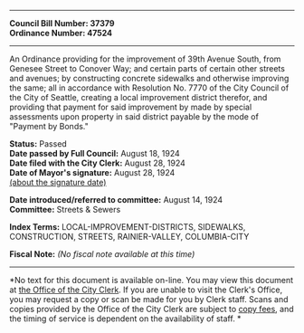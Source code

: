* * * * *  
  
**Council Bill Number: [](#h0)[](#h2)37379**   
**Ordinance Number: 47524**  
  
* * * * *  
  
An Ordinance providing for the improvement of 39th Avenue South, from Genesee Street to Conover Way; and certain parts of certain other streets and avenues; by constructing concrete sidewalks and otherwise improving the same; all in accordance with Resolution No. 7770 of the City Council of the City of Seattle, creating a local improvement district therefor, and providing that payment for said improvement by made by special assessments upon property in said district payable by the mode of "Payment by Bonds."  
  
**Status:** Passed   
**Date passed by Full Council:** August 18, 1924   
**Date filed with the City Clerk:** August 28, 1924   
**Date of Mayor's signature:** August 28, 1924   
[(about the signature date)](/~public/approvaldate.htm)   
  
  
**Date introduced/referred to committee:** August 14, 1924   
**Committee:** Streets & Sewers   
  
**Index Terms:** LOCAL-IMPROVEMENT-DISTRICTS, SIDEWALKS, CONSTRUCTION, STREETS, RAINIER-VALLEY, COLUMBIA-CITY  
  
**Fiscal Note:** *(No fiscal note available at this time)*  
  
* * * * *  
  
*No text for this document is available on-line. You may view this document at [the Office of the City Clerk](http://www.seattle.gov/leg/clerk/contactUs.htm). If you are unable to visit the Clerk's Office, you may request a copy or scan be made for you by Clerk staff. Scans and copies provided by the Office of the City Clerk are subject to [copy fees](http://clerk.seattle.gov/~public/clerkfees.htm), and the timing of service is dependent on the availability of staff. *  
  
  
